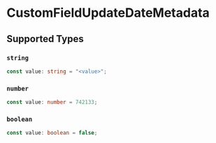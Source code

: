 # CustomFieldUpdateDateMetadata


## Supported Types

### `string`

```typescript
const value: string = "<value>";
```

### `number`

```typescript
const value: number = 742133;
```

### `boolean`

```typescript
const value: boolean = false;
```

